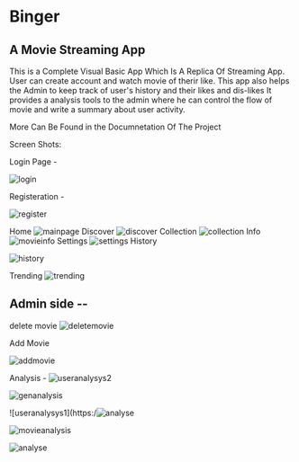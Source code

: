 # Binger  
## A Movie Streaming App
This is a Complete Visual Basic App Which Is A Replica Of Streaming App.
User can create account and watch movie of therir like.
This app also helps the Admin to keep track of user's history and their likes and dis-likes
It provides a analysis tools to the admin where he can control the flow of movie and write a summary about user activity.


More Can Be Found in the Documnetation Of The Project



Screen Shots:


Login Page -

![login](https://user-images.githubusercontent.com/61867787/137751355-37dfd18e-3250-4c1b-920d-030a56ec6905.PNG)

Registeration -

![register](https://user-images.githubusercontent.com/61867787/137751363-212c77a6-376b-4b59-b4dc-e03817e32b31.PNG)


Home 
![mainpage](https://user-images.githubusercontent.com/61867787/137751458-a56fefa4-3fc0-4dc2-adc5-cd942786fa6d.PNG)
Discover
![discover](https://user-images.githubusercontent.com/61867787/137751469-545b83a4-12fe-4674-b5aa-24885339d7d9.PNG)
Collection
![collection](https://user-images.githubusercontent.com/61867787/137751484-aad84ce4-ea92-42c7-9400-3e713fd091de.PNG)
Info
![movieinfo](https://user-images.githubusercontent.com/61867787/137751495-0711c326-c215-46be-a3b1-3775550baeaf.PNG)
Settings
![settings](https://user-images.githubusercontent.com/61867787/137751504-9fbb17e6-ee72-49c0-9954-cf97e9841489.PNG)
History

![history](https://user-images.githubusercontent.com/61867787/137753173-87cb2ba1-108c-440b-8b20-490779386fc7.PNG)




Trending
![trending](https://user-images.githubusercontent.com/61867787/137751519-1b07aaea-d27d-464c-a809-3a15907475b9.PNG)

## Admin side --


delete movie
![deletemovie](https://user-images.githubusercontent.com/61867787/137752597-84789cfd-c3fd-4882-ab36-b40f6034cead.PNG)

Add Movie

![addmovie](https://user-images.githubusercontent.com/61867787/137753036-b552bc38-2a05-4a8a-9e3a-f72e21d4a1c9.PNG)






Analysis - 
![useranalysys2](https://user-images.githubusercontent.com/61867787/137751830-c5f18c2f-2b95-4091-8036-db1a76aab253.PNG)

![genanalysis](https://user-images.githubusercontent.com/61867787/137751797-b48fae0d-bf5d-4990-b669-5e1f5f4a5af3.PNG)

![useranalysys1](https:/![analyse](https://user-images.githubusercontent.com/61867787/137751839-e3dba61b-28c0-4d56-916b-45b6be6524da.PNG)


![movieanalysis](https://user-images.githubusercontent.com/61867787/137751809-ce8e5a82-b11c-4c9a-9eee-82ee78f3171f.PNG)



![analyse](https://user-images.githubusercontent.com/61867787/137752751-44932e0e-3e3a-4b06-943f-d3c9e7c1a8cf.PNG)





